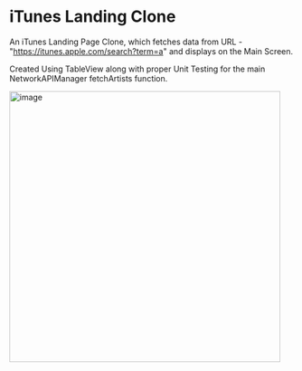 # iTunes Landing Clone

An iTunes Landing Page Clone, which fetches data from URL - "https://itunes.apple.com/search?term=a" and displays on the Main Screen.

Created Using TableView along with proper Unit Testing for the main NetworkAPIManager fetchArtists function.

<img width="479" alt="image" src="https://github.com/ChinmayAshtikar/Apolis/assets/98785445/f261994c-331a-4d0e-8503-6bd3d5e25802">
